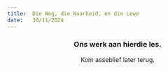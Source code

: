 ```yaml
---
title:  Die Weg, die Waarheid, en die Lewe
date:   30/11/2024
---
```


### <center>Ons werk aan hierdie les.</center>
<center>Kom asseblief later terug.</center>